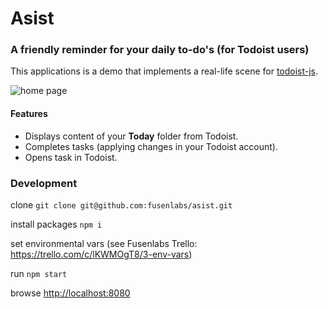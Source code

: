 # Asist
### A friendly reminder for your daily to-do's (for Todoist users)
This applications is a demo that implements a real-life scene for [todoist-js](https://github.com/Cosmitar/todoist-js).

![home page](https://fusenlabs.com/asist/screenshot_01.png "Screenshot")
#### Features
- Displays content of your __Today__ folder from Todoist.
- Completes tasks (applying changes in your Todoist account).
- Opens task in Todoist.

### Development
clone
`git clone git@github.com:fusenlabs/asist.git`

install packages
`npm i`

set environmental vars (see Fusenlabs Trello: https://trello.com/c/lKWMOgT8/3-env-vars)

run
`npm start`

browse
<a href="http://localhost:8080" target="_blank">http://localhost:8080</a>
